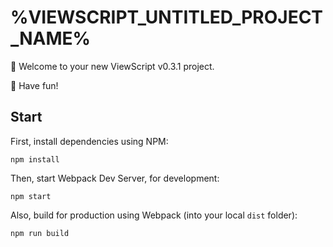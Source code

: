 # %VIEWSCRIPT_UNTITLED_PROJECT_NAME%

👋 Welcome to your new ViewScript v0.3.1 project.

🙌 Have fun!

## Start

First, install dependencies using NPM:

```
npm install
```

Then, start Webpack Dev Server, for development:

```
npm start
```

Also, build for production using Webpack (into your local `dist` folder):

```
npm run build
```
